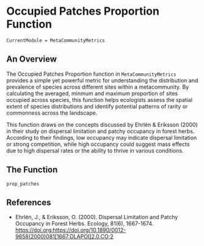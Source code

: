# Occupied Patches Proportion Function
```@meta
CurrentModule = MetaCommunityMetrics
```
## An Overview

The Occupied Patches Proportion function in `MetaCommunityMetrics` provides a simple yet powerful metric for understanding the distribution and prevalence of species across different sites within a metacommunity. By calculating the averaged, minmum and maximum proportion of sites occupied across species, this function helps ecologists assess the spatial extent of species distributions and identify potential patterns of rarity or commonness across the landscape.

This function draws on the concepts discussed by Ehrlén & Eriksson (2000) in their study on dispersal limitation and patchy occupancy in forest herbs. According to their findings, low occupancy may indicate dispersal limitation or strong competition, while high occupancy could suggest mass effects due to high dispersal rates or the ability to thrive in various conditions.

## The Function
```@docs
prop_patches
```
## References
- Ehrlén, J., & Eriksson, O. (2000). Dispersal Limitation and Patchy Occupancy in Forest Herbs. Ecology, 81(6), 1667-1674. https://doi.org:https://doi.org/10.1890/0012-9658(2000)081[1667:DLAPOI]2.0.CO;2

